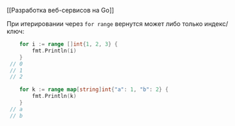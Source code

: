[[Разработка веб-сервисов на Go]]

При итерировании через `for range` вернутся может либо только индекс/ключ:
```go
    for i := range []int{1, 2, 3} {
        fmt.Println(i)
    }
 // 0
 // 1
 // 2
```
```go
    for k := range map[string]int{"a": 1, "b": 2} {
        fmt.Println(k)
    }
 // a
 // b
```